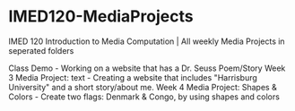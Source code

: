 # IMED120-MediaProjects
IMED 120 Introduction to Media Computation | All weekly Media Projects in seperated folders

Class Demo - Working on a website that has a Dr. Seuss Poem/Story
Week 3 Media Project: text - Creating a website that includes "Harrisburg University" and a short story/about me.
Week 4 Media Project: Shapes & Colors - Create two flags: Denmark & Congo, by using shapes and colors
